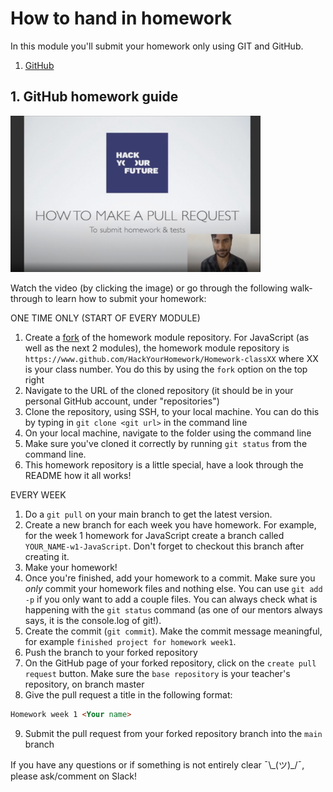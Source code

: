 # How to hand in homework

In this module you'll submit your homework only using GIT and GitHub.

1. [GitHub](https://www.github.com/HackYourFuture/JavaScript)

## 1. GitHub homework guide

<a href="http://www.youtube.com/watch?feature=player_embedded&v=CpYARPYGQU8" target="_blank"><img src="./assets/submit-homework.png" width="400" height="250" alt="HYF Video" /></a>

Watch the video (by clicking the image) or go through the following walk-through to learn how to submit your homework:

ONE TIME ONLY (START OF EVERY MODULE)

1. Create a [fork](https://help.github.com/en/articles/fork-a-repo) of the homework module repository. For JavaScript (as well as the next 2 modules), the homework module repository is `https://www.github.com/HackYourHomework/Homework-classXX` where XX is your class number. You do this by using the `fork` option on the top right
2. Navigate to the URL of the cloned repository (it should be in your personal GitHub account, under "repositories")
3. Clone the repository, using SSH, to your local machine. You can do this by typing in `git clone <git url>` in the command line
4. On your local machine, navigate to the folder using the command line
5. Make sure you've cloned it correctly by running `git status` from the command line.
6. This homework repository is a little special, have a look through the README how it all works!

EVERY WEEK

1. Do a `git pull` on your main branch to get the latest version.
2. Create a new branch for each week you have homework. For example, for the week 1 homework for JavaScript create a branch called `YOUR_NAME-w1-JavaScript`. Don't forget to checkout this branch after creating it.
3. Make your homework!
4. Once you're finished, add your homework to a commit. Make sure you *only* commit your homework files and nothing else. You can use `git add -p` if you only want to add a couple files. You can always check what is happening with the `git status` command (as one of our mentors always says, it is the console.log of git!). 
5. Create the commit (`git commit`). Make the commit message meaningful, for example `finished project for homework week1`.
6. Push the branch to your forked repository
7. On the GitHub page of your forked repository, click on the `create pull request` button. Make sure the `base repository` is your teacher's repository, on branch master
8. Give the pull request a title in the following format:

```markdown
Homework week 1 <Your name>
```

9. Submit the pull request from your forked repository branch into the `main` branch

If you have any questions or if something is not entirely clear ¯\\\_(ツ)\_/¯, please ask/comment on Slack!
